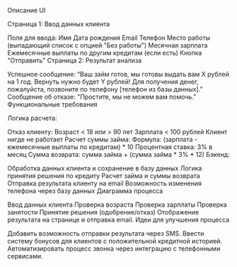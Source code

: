 Описание UI

Страница 1: Ввод данных клиента

Поля для ввода:
Имя
Дата рождения
Email
Телефон
Место работы (выпадающий список с опцией "Без работы")
Месячная зарплата
Ежемесячные выплаты по другим кредитам (если есть)
Кнопка "Отправить"
Страница 2: Результат анализа

Успешное сообщение:
“Ваш займ готов, мы готовы выдать вам X рублей на 1 год. Вернуть нужно будет Y рублей! Для получения денег, пожалуйста, позвоните по телефону [телефон из базы данных].”
Сообщение об отказе:
"Простите, мы не можем вам помочь."
Функциональные требования

Логика расчета:

Отказ клиенту:
Возраст < 18 или > 90 лет
Зарплата < 100 рублей
Клиент нигде не работает
Расчет суммы займа:
Формула: (зарплата - ежемесячные выплаты по кредитам) * 10
Процентная ставка: 3% в месяц
Сумма возврата: сумма займа + (сумма займа * 3% * 12)
Бэкенд:

Обработка данных клиента и сохранение в базу данных
Логика принятия решения по кредиту
Расчет займа и суммы возврата
Отправка результата клиенту на email
Возможность изменения телефона через базу данных
Диаграмма процесса

Ввод данных клиента
Проверка возраста
Проверка зарплаты
Проверка занятости
Принятие решения (одобрение/отказ)
Отображение результата на странице и отправка email.
Идеи для улучшения процесса

Добавить возможность отправки результата через SMS.
Ввести систему бонусов для клиентов с положительной кредитной историей.
Автоматизировать процесс звонка через интеграцию с телефонными сервисами.

